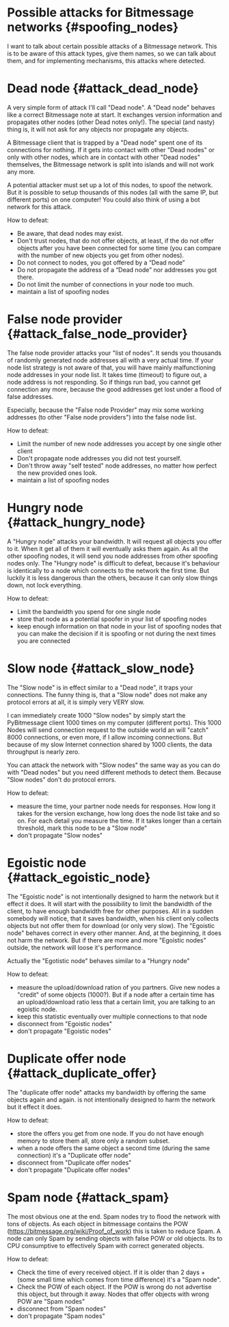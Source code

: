 
Possible attacks for Bitmessage networks {#spoofing_nodes}
==========================================================

I want to talk about certain possible attacks of a Bitmessage network. This is to be aware of this attack types, give them names, so we can talk about them, and for implementing mechanisms, this attacks where detected.

Dead node                {#attack_dead_node}
============================================

A very simple form of attack I'll call "Dead node". A "Dead node" behaves like a correct Bitmessage note at start. It exchanges version information and propagates other nodes (other Dead notes only!). The special (and nasty) thing is, it will not ask for any objects nor propagate any objects.

A Bitmessage client that is trapped by a "Dead node" spent one of its connections for nothing. If it gets into contact with other "Dead nodes" or only with other nodes, which are in contact with other "Dead nodes" themselves, the Bitmessage network is split into islands and will not work any more.

A potential attacker must set up a lot of this nodes, to spoof the network.
But it is possible to setup thousands of this nodes (all with the same IP, but different ports) on one computer! You could also think of using a bot network for this attack.

How to defeat: 
- Be aware, that dead nodes may exist.
- Don't trust nodes, that do not offer objects, at least, if the do not offer objects after you have been connected for some time (you can compare with the number of new objects you get from other nodes).
- Do not connect to nodes, you got offered by a “Dead node”
- Do not propagate the address of a “Dead node” nor addresses you got there.
- Do not limit the number of connections in your node too much.
- maintain a list of spoofing nodes

False node provider      {#attack_false_node_provider}
======================================================

The false node provider attacks your "list of nodes". It sends you thousands of randomly generated node addresses all with a very actual time. If your node list strategy is not aware of that, you will have mainly malfunctioning node addresses in your node list.
It takes time (timeout) to figure out, a node address is not responding. So if things run bad, you cannot get connection any more, because the good addresses get lost under a flood of false addresses.

Especially, because the "False node Provider" may mix some working addresses (to other "False node providers") into the false node list.

How to defeat:
- Limit the number of new node addresses you accept by one single other client
- Don't propagate node addresses you did not test yourself.
- Don't throw away "self tested" node addresses, no matter how perfect the new provided ones look.
- maintain a list of spoofing nodes

Hungry node              {#attack_hungry_node}
==============================================

A "Hungry node" attacks your bandwidth. It will request all objects you offer to it. When it get all of them it will eventually asks them again. As all the other spoofing nodes, it will send you node addresses from other spoofing nodes only.
The "Hungry node" is difficult to defeat, because it's behaviour is identically to a node which connects to the network the first time.
But luckily it is less dangerous than the others, because it can only slow things down, not lock everything.

How to defeat:
- Limit the bandwidth you spend for one single node
- store that node as a potential spoofer in your list of spoofing nodes
- keep enough information on that node in your list of spoofing nodes that you can make the decision if it is spoofing or not during the next times you are connected 

Slow node                {#attack_slow_node}
============================================

The "Slow node" is in effect similar to a "Dead node", it traps your connections. The funny thing is, that a "Slow node" does not make any protocol errors at all, it is simply very VERY slow.

I can immediately create 1000 "Slow nodes" by simply start the PyBitmessage client 1000 times on my computer (different ports).
This 1000 Nodes will send connection request to the outside world an will "catch" 8000 connections, or even more, if I allow incoming connections. But because of my slow Internet connection shared by 1000 clients, the data throughput is nearly zero.

You can attack the network with "Slow nodes" the same way as you can do with "Dead nodes" but you need different methods to detect them. Because "Slow nodes" don't do protocol errors.

How to defeat:
- measure the time, your partner node needs for responses. How long it takes for the version exchange, how long does the node list take and so on. For each detail you measure the time. If it takes longer than a certain threshold, mark this node to be a "Slow node"
- don't propagate "Slow nodes"

Egoistic node             {#attack_egoistic_node}
=================================================

The "Egoistic node" is not intentionally designed to harm the network but it effect it does.
It will start with the possibility to limit the bandwidth of the client, to have enough bandwidth free for other purposes. All in a sudden somebody will notice, that it saves bandwidth, when his client only collects objects but not offer them for download (or only very slow). The "Egoistic node" behaves correct in every other manner. And, at the beginning, it does not harm the network.
But if there are more and more "Egoistic nodes" outside, the network will loose it's performance.

Actually the "Egotistic node" behaves similar to a "Hungry node"

How to defeat:
- measure the upload/download ration of you partners. Give new nodes a "credit" of some objects (1000?). But if a node after a certain time has an upload/download ratio less that a certain limit, you are talking to an egoistic node.
- keep this statistic eventually over multiple connections to that node
- disconnect from "Egoistic nodes"
- don't propagate "Egoistic nodes"

Duplicate offer node       {#attack_duplicate_offer}
====================================================

The "duplicate offer node" attacks my bandwidth by offering the same objects again and again.
is not intentionally designed to harm the network but it effect it does.

How to defeat:
- store the offers you get from one node. If you do not have enough memory to store them all, store only a random subset.
- when a node offers the same object a second time (during the same connection) it's a "Duplicate offer node"
- disconnect from "Duplicate offer nodes"
- don't propagate "Duplicate offer nodes"

Spam node       {#attack_spam}
==============================

The most obvious one at the end. Spam nodes try to flood the network with tons of objects. As each object in bitmessage contains the POW (https://bitmessage.org/wiki/Proof_of_work) this is taken to reduce Spam. A node can only Spam by sending objects with false POW or old objects. Its to CPU consumptive to effectively Spam with correct generated objects.

How to defeat:
- Check the time of every received object. If it is older than 2 days + (some small time which comes from time difference) it's a "Spam node".
- Check the POW of each object. If the POW is wrong do not advertise this object, but through it away. Nodes that offer objects with wrong POW are "Spam nodes"
- disconnect from "Spam nodes"
- don't propagate "Spam nodes"



